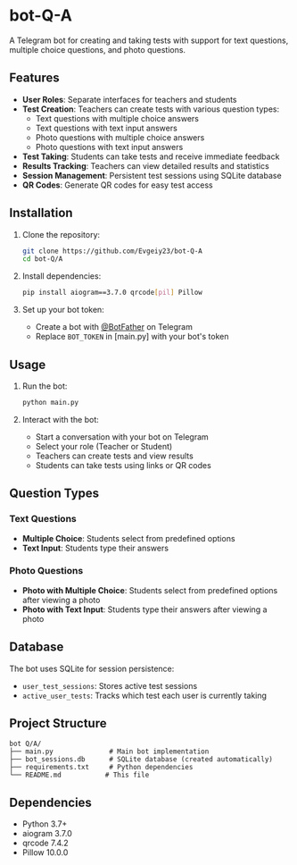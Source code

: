# bot-Q-A

A Telegram bot for creating and taking tests with support for text questions, multiple choice questions, and photo questions.

## Features

- **User Roles**: Separate interfaces for teachers and students
- **Test Creation**: Teachers can create tests with various question types:
  - Text questions with multiple choice answers
  - Text questions with text input answers
  - Photo questions with multiple choice answers
  - Photo questions with text input answers
- **Test Taking**: Students can take tests and receive immediate feedback
- **Results Tracking**: Teachers can view detailed results and statistics
- **Session Management**: Persistent test sessions using SQLite database
- **QR Codes**: Generate QR codes for easy test access

## Installation

1. Clone the repository:
   ```bash
   git clone https://github.com/Evgeiy23/bot-Q-A
   cd bot-Q/A
   ```

2. Install dependencies:
   ```bash
   pip install aiogram==3.7.0 qrcode[pil] Pillow
   ```

3. Set up your bot token:
   - Create a bot with [@BotFather](https://t.me/BotFather) on Telegram
   - Replace `BOT_TOKEN` in [main.py] with your bot's token

## Usage

1. Run the bot:
   ```bash
   python main.py
   ```

2. Interact with the bot:
   - Start a conversation with your bot on Telegram
   - Select your role (Teacher or Student)
   - Teachers can create tests and view results
   - Students can take tests using links or QR codes

## Question Types

### Text Questions
- **Multiple Choice**: Students select from predefined options
- **Text Input**: Students type their answers

### Photo Questions
- **Photo with Multiple Choice**: Students select from predefined options after viewing a photo
- **Photo with Text Input**: Students type their answers after viewing a photo

## Database

The bot uses SQLite for session persistence:
- `user_test_sessions`: Stores active test sessions
- `active_user_tests`: Tracks which test each user is currently taking

## Project Structure

```
bot Q/A/
├── main.py              # Main bot implementation
├── bot_sessions.db      # SQLite database (created automatically)
├── requirements.txt     # Python dependencies
└── README.md           # This file
```

## Dependencies

- Python 3.7+
- aiogram 3.7.0
- qrcode 7.4.2
- Pillow 10.0.0

